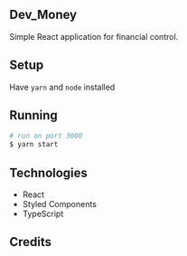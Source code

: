 ## Dev_Money

Simple React application for financial control.

## Setup

Have `yarn` and `node` installed

## Running

```bash
# run on port 3000
$ yarn start
```

## Technologies

- React
- Styled Components
- TypeScript

## Credits